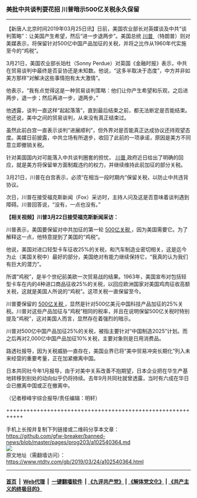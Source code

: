 ### 美批中共谈判耍花招 川普暗示500亿关税永久保留
------------------------

<div class="post_content" itemprop="articleBody">
 <p>
  【新唐人北京时间2019年03月25日讯】日前，美国农业部长对英媒谈及中共“谈判策略”：让美国产生希望，然后“进一步退两步”。美国总统
  <a href="https://www.ntdtv.com/gb/川普.htm">
   川普
  </a>
  （特朗普）则对美媒表示，将保留针对500亿中国产品加征的关税，并将之比作从1960年代实施至今的“鸡税”。
 </p>
 <p>
  3月21日，美国农业部长珀杜（Sonny Perdue）对英国《金融时报》表示，中共在贸易谈判中最终是否妥协还是未知数。他说，“这多半取决于态度”，中方并非如美方那样“对解决这些事情抱有太大激情”。
 </p>
 <p>
  他表示，“我有点觉得这是一种贸易谈判策略：他们让你产生希望和乐观，之后进两步，退一步；然后再进一步，退两步。”
 </p>
 <p>
  他透露，谈判一直这样“起起落落”，直到最后结束之前，都无法断定是否能结束。他还说，美中之间的贸易谈判，从来没有真正结束过。
 </p>
 <p>
  虽然此前白宫一直表示谈判“进展顺利”，但外界对是否能真正达成协议还持观望态度。美媒日前披露，中共立场有所退步，收回了此前的一项承诺，原因是美方不同意立即撤销关税。
 </p>
 <p>
  针对美国国内对可能落入中共谈判圈套的担忧，
  <a href="https://www.ntdtv.com/gb/川普.htm">
   川普
  </a>
  政府近日给出了明确的回应，就是美方将保留单方面制裁违约的权力，并继续维持此前加征的部分关税。
 </p>
 <p>
  3月21日，川普在白宫表示，必须“在相当一段时期内”保留关税，以防止中共违背协议。
 </p>
 <p>
  次日，川普在接受福克斯新闻（Fox）采访时，主持人问及这是否意味着谈判遇到障碍。川普回答说，“没有，一点也没有。”
 </p>
 <p>
  <strong>
   【相关视频】川普3月22日接受福克斯新闻采访：
  </strong>
 </p>
 <p style="text-align: center;">
 </p>
 <p>
  川普表示，美国要保留对中共加征的第一轮
  <a href="https://www.ntdtv.com/gb/500亿关税.htm">
   500亿关税
  </a>
  ，因为美国需要它。为了解释这一点，他特意提到了美国的“鸡税”。
 </p>
 <p>
  他说，美国对进口轻型卡车征收25%的关税，和汽车制造业密切相关，这是迄今为止（美国关税中）最好的部分，美国绝对有能力继续保持它，“我真的认为我们有巨大的潜力”。
 </p>
 <p>
  所谓“鸡税”，是半个世纪前美欧一次贸易战的结果。1963年，美国宣布对包括轻型卡车在内的4种进口商品征收25%的关税，以回应欧洲国家对美国鸡肉征收高额关税，这就是美国人所说的“鸡税”。这项关税一直保留至今。
 </p>
 <p>
  川普要保留的
  <a href="https://www.ntdtv.com/gb/500亿关税.htm">
   500亿关税
  </a>
  ，显然是针对500亿美元中国科技产品加征的25%关税。川普对这些产品加征与“鸡税”相同的税率，并且在说明保留500亿关税时特别提及“鸡税”，这对美国人而言，显然存在着强烈的暗示。
 </p>
 <p>
  川普对500亿中国产品加征25%的关税，被指主要针对“中国制造2025”计划。而之后再对2,000亿中国产品加征10%关税，主要对象则是日用消费品。
 </p>
 <p>
  路透社报导，因为关税威胁一直存在，美国业界已将“美中贸易冲突长期化”列入未来经营的重要考量，正在加紧撤离中国。
 </p>
 <p>
  日本共同社今年1月报导，由于对美中关系改善不抱期望，日本企业把在华生产基地转移到别处的动向似乎仍将持续。去年9月共同社就曾透露，当时有六成在华日企已撤离中国或正在撤离中。
 </p>
 <p>
  （记者穆峰宇综合报导/责任编辑：明轩）
 </p>
 <div class="single_ad">
 </div>
</div>

+++++++++++++++++++++++++++++++++++++++++++++++++++++++++++<br/><br/>
手机上长按并复制下列链接或二维码分享本文章：<br/>
https://github.com/gfw-breaker/banned-news/blob/master/pages/prog203/a102540364.md <br/>
<a href='https://github.com/gfw-breaker/banned-news/blob/master/pages/prog203/a102540364.md'><img src='https://github.com/gfw-breaker/banned-news/blob/master/pages/prog203/a102540364.md.png'/></a> <br/>
原文地址（需翻墙访问）：https://www.ntdtv.com/gb/2019/03/24/a102540364.html


------------------------
#### [首页](https://github.com/gfw-breaker/banned-news/blob/master/README.md) &nbsp;|&nbsp; [Web代理](https://github.com/labour-camp/helloworld) &nbsp;|&nbsp; [一键翻墙软件](https://github.com/gfw-breaker/nogfw/blob/master/README.md) &nbsp;| [《九评共产党》](https://github.com/gfw-breaker/9ping.md/blob/master/README.md#九评之一评共产党是什么) | [《解体党文化》](https://github.com/gfw-breaker/jtdwh.md/blob/master/README.md) | [《共产主义的终极目的》](https://github.com/gfw-breaker/gczydzjmd.md/blob/master/README.md)

